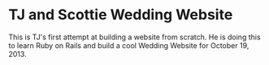 # TJ and Scottie Wedding Website

This is TJ's first attempt at building a website from scratch. He is doing this to learn Ruby on Rails and build a cool Wedding Website for October 19, 2013.

